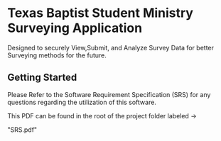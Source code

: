 # Texas Baptist Student Ministry Surveying Application

Designed to securely View,Submit, and Analyze Survey Data for better
Surveying methods for the future.

## Getting Started

Please Refer to the Software Requirement Specification (SRS) for any questions regarding the utilization of this software.

This PDF can be found in the root of the project folder labeled ->

"SRS.pdf"